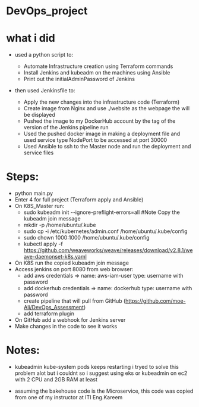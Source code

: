 # DevOps_project

# what i did
- used a python script to:
    - Automate Infrastructure creation using Terraform commands
    - Install Jenkins and kubeadm on the machines using Ansible
    - Print out the initialAdminPassword of Jenkins

- then used Jenkinsfile to:
    - Apply the new changes into the infrastructure code (Terraform)
    - Create image from Nginx and use ./website as the webpage the will be displayed
    - Pushed the image to my DockerHub account by the tag of the version of the Jenkins pipeline run
    - Used the pushed docker image in making a deployment file and used service type NodePort to be accessed at port 30000
    - Used Ansible to ssh to the Master node and run the deployment and service files
# Steps:
- python main.py
- Enter 4 for full project (Terraform apply and Ansible)
- On K8S_Master run:
    - sudo kubeadm init --ignore-preflight-errors=all #Note Copy the kubeadm join message
    - mkdir -p /home/ubuntu/.kube
    - sudo cp -i /etc/kubernetes/admin.conf /home/ubuntu/.kube/config
    - sudo chown 1000:1000 /home/ubuntu/.kube/config
    - kubectl apply -f https://github.com/weaveworks/weave/releases/download/v2.8.1/weave-daemonset-k8s.yaml
- On K8S run the copied kubeadm join message
- Access jenkins on port 8080 from web browser:
    - add aws credentials => name: aws-iam-user type: username with password
    - add dockerhub credentials => name: dockerhub type: username with password
    - create pipeline that will pull from GitHub (https://github.com/moe-Ali/DevOps_Assessment)
    - add terraform plugin
- On GitHub add a webhook for Jenkins server
- Make changes in the code to see it works

# Notes:
- kubeadmin kube-system pods keeps restarting i tryed to solve this problem alot but i couldnt so i suggest using eks or kubeadmin on ec2 with 2 CPU and 2GB RAM at least

- assuming the bakehouse code is the Microservice, this code was copied from one of my instructor at ITI Eng.Kareem